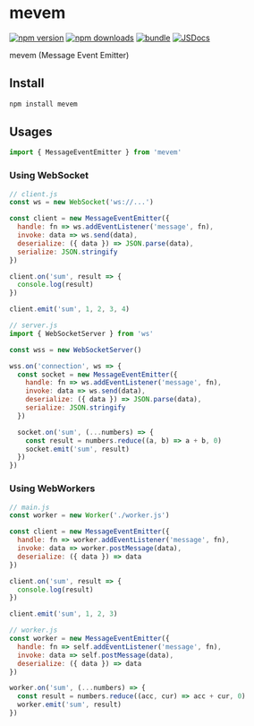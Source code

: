 # mevem

[![npm version][npm-version-src]][npm-version-href]
[![npm downloads][npm-downloads-src]][npm-downloads-href]
[![bundle][bundle-src]][bundle-href]
[![JSDocs][jsdocs-src]][jsdocs-href]

mevem (Message Event Emitter)

## Install

```bash
npm install mevem
```

## Usages

```js
import { MessageEventEmitter } from 'mevem'
```

### Using WebSocket

```js
// client.js
const ws = new WebSocket('ws://...')

const client = new MessageEventEmitter({
  handle: fn => ws.addEventListener('message', fn),
  invoke: data => ws.send(data),
  deserialize: ({ data }) => JSON.parse(data),
  serialize: JSON.stringify
})

client.on('sum', result => {
  console.log(result)
})

client.emit('sum', 1, 2, 3, 4)
```

```js
// server.js
import { WebSocketServer } from 'ws'

const wss = new WebSocketServer()

wss.on('connection', ws => {
  const socket = new MessageEventEmitter({
    handle: fn => ws.addEventListener('message', fn),
    invoke: data => ws.send(data),
    deserialize: ({ data }) => JSON.parse(data),
    serialize: JSON.stringify
  })

  socket.on('sum', (...numbers) => {
    const result = numbers.reduce((a, b) => a + b, 0)
    socket.emit('sum', result)
  })
})
```

### Using WebWorkers

```js
// main.js
const worker = new Worker('./worker.js')

const client = new MessageEventEmitter({
  handle: fn => worker.addEventListener('message', fn),
  invoke: data => worker.postMessage(data),
  deserialize: ({ data }) => data
})

client.on('sum', result => {
  console.log(result)
})

client.emit('sum', 1, 2, 3)
```

```js
// worker.js
const worker = new MessageEventEmitter({
  handle: fn => self.addEventListener('message', fn),
  invoke: data => self.postMessage(data),
  deserialize: ({ data }) => data
})

worker.on('sum', (...numbers) => {
  const result = numbers.reduce((acc, cur) => acc + cur, 0)
  worker.emit('sum', result)
})
```

<!-- Badges -->

[npm-version-src]: https://img.shields.io/npm/v/mevem?style=flat&colorA=080f12&colorB=1fa669
[npm-version-href]: https://npmjs.com/package/mevem
[npm-downloads-src]: https://img.shields.io/npm/dm/mevem?style=flat&colorA=080f12&colorB=1fa669
[npm-downloads-href]: https://npmjs.com/package/mevem
[bundle-src]: https://img.shields.io/bundlephobia/minzip/mevem?style=flat&colorA=080f12&colorB=1fa669&label=minzip
[bundle-href]: https://bundlephobia.com/result?p=mevem
[license-src]: https://img.shields.io/github/license/sunshj/mevem.svg?style=flat&colorA=080f12&colorB=1fa669
[jsdocs-src]: https://img.shields.io/badge/jsdocs-reference-080f12?style=flat&colorA=080f12&colorB=1fa669
[jsdocs-href]: https://www.jsdocs.io/package/mevem
